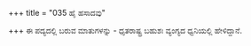 +++
title = "035 ಹೈ ಹಸಾದವು"

+++
 ಈ ಪದ್ಯದಲ್ಲಿ ಬರುವ ಮಾತುಗಳನ್ನು - ಧೃತರಾಷ್ಟ್ರ ಬಹುಶಃ ವ್ಯಂಗ್ಯದ ಧ್ವನಿಯಲ್ಲಿ ಹೇಳಿದ್ದಾನೆ.